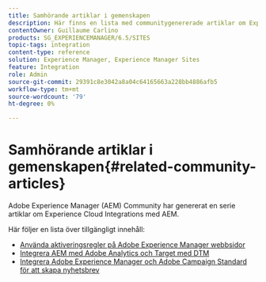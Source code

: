 ```yaml
---
title: Samhörande artiklar i gemenskapen
description: Här finns en lista med communitygenererade artiklar om Experience Cloud-integreringar med Adobe Experience Manager.
contentOwner: Guillaume Carlino
products: SG_EXPERIENCEMANAGER/6.5/SITES
topic-tags: integration
content-type: reference
solution: Experience Manager, Experience Manager Sites
feature: Integration
role: Admin
source-git-commit: 29391c8e3042a8a04c64165663a228bb4886afb5
workflow-type: tm+mt
source-wordcount: '79'
ht-degree: 0%

---
```


# Samhörande artiklar i gemenskapen{#related-community-articles}

Adobe Experience Manager (AEM) Community har genererat en serie artiklar om Experience Cloud Integrations med AEM.

Här följer en lista över tillgängligt innehåll:

* [Använda aktiveringsregler på Adobe Experience Manager webbsidor](https://helpx.adobe.com/experience-manager/using/dtm.html)
* [Integrera AEM med Adobe Analytics och Target med DTM](https://helpx.adobe.com/experience-manager/using/integrate-digital-marketing-solutions.html)
* [Integrera Adobe Experience Manager och Adobe Campaign Standard för att skapa nyhetsbrev](https://helpx.adobe.com/experience-manager/using/aem_campaign.html)
